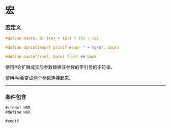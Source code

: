 # 宏

### 宏定义

```c
#define max(A, B) ((A) > (B)) ? (A) : (B)

#define dprint(expr) printf(#expr " = %g\n", expr)

#define paste(front, back) front ## back
```

使用#会扩展成实际参数替换该参数的带引号的字符串。

使用##会变成两个参数连接起来。

------

### 条件包含

```
#ifndef HDR
#define HDR

#endif
```


